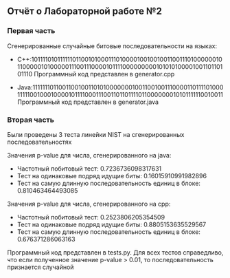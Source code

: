 ## Отчёт о Лабораторной работе №2

### Первая часть

Сгенерированные случайные битовые последовательности на языках:

* C++:101111010111111011001010001110100001001001001100111010000001011000001010000011100111000010111100000000010101010000100110110101110
Программный код представлен в generator.cpp


* Java:11111110110011001001101010000000100110010011100001101111010001111100100010000101111000111001101101111011000000010101111110010011
Программный код представлен в generator.java

### Вторая часть

Были проведены 3 теста линейки NIST на сгенерированных последовательностях

Значения p-value для числа, сгенерированного на java:
* Частотный побитовый тест: 0.7236736098317631
* Тест на одинаковые подряд идущие биты: 0.16015910991982896
* Тест на самую длинную последовательность единиц в блоке: 0.810463464493085

Значения p-value для числа, сгенерированного на cpp:
* Частотный побитовый тест: 0.2523806205354509
* Тест на одинаковые подряд идущие биты: 0.8805153635529567
* Тест на самую длинную последовательность единиц в блоке: 0.676371286063163

Программный код представлен в tests.py.
Для всех тестов справедливо, что если полученное значение p-value > 0.01, то последовательность признается случайной
